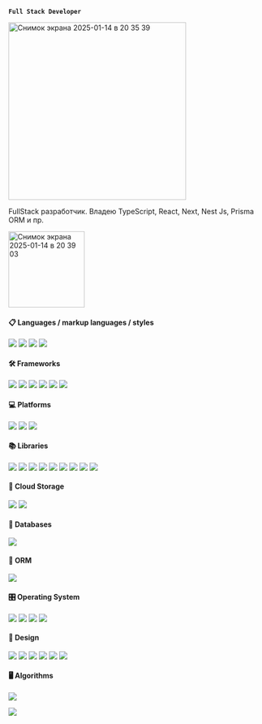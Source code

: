 **`Full Stack Developer`**

<img width="350" alt="Снимок экрана 2025-01-14 в 20 35 39" src="https://github.com/user-attachments/assets/420372e0-46da-4076-9909-6b9eefe6fa92" />

<p>
FullStack разработчик. Владею TypeScript, React, Next, Nest Js, Prisma ORM и пр.
</p>

<img width="150" alt="Снимок экрана 2025-01-14 в 20 39 03" src="https://github.com/user-attachments/assets/95247a7e-df51-4abc-adf6-6420fbcf76d4" />

<p>
	
</p>
<div>
	<h4>📋 Languages / markup languages / styles</h4>
	<img src="https://img.shields.io/badge/css3-%231572B6.svg?style=for-the-badge&logo=css3&logoColor=white"/>
	<img src="https://img.shields.io/badge/html5-%23E34F26.svg?style=for-the-badge&logo=html5&logoColor=white"/>
	<img src="https://img.shields.io/badge/javascript-%23323330.svg?style=for-the-badge&logo=javascript&logoColor=%23F7DF1E"/>
	<img src="https://img.shields.io/badge/typescript-%23007ACC.svg?style=for-the-badge&logo=typescript&logoColor=white"/>
</div>

<div>
	  <h4>🛠️ Frameworks</h4>
	  <img src="https://img.shields.io/badge/-AntDesign-%230170FE?style=for-the-badge&logo=ant-design&logoColor=white"/>
	  <img src="https://img.shields.io/badge/bootstrap-%238511FA.svg?style=for-the-badge&logo=bootstrap&logoColor=white"/>
	  <img src="https://img.shields.io/badge/Next-black?style=for-the-badge&logo=next.js&logoColor=white"/>
	  <img src="https://img.shields.io/badge/radix%20ui-161618.svg?style=for-the-badge&logo=radix-ui&logoColor=white"/>
	  <img src="https://img.shields.io/badge/react-%2320232a.svg?style=for-the-badge&logo=react&logoColor=%2361DAFB"/>
	  <img src="https://img.shields.io/badge/React_Router-CA4245?style=for-the-badge&logo=react-router&logoColor=white"/>
</div>
<div>
	 <h4> 💻 Platforms </h4>
   	  <img src="https://img.shields.io/badge/express.js-%23404d59.svg?style=for-the-badge&logo=express&logoColor=%2361DAFB"/>
	  <img src="https://img.shields.io/badge/node.js-6DA55F?style=for-the-badge&logo=node.js&logoColor=white"/>
	  <img src="https://img.shields.io/badge/vite-%23646CFF.svg?style=for-the-badge&logo=vite&logoColor=white"/>

</div>
<div>
	<h4>📚 Libraries</h4>
	  <img src="https://img.shields.io/badge/JWT-black?style=for-the-badge&logo=JSON%20web%20tokens"/>
	  <img src="https://img.shields.io/badge/NPM-%23CB3837.svg?style=for-the-badge&logo=npm&logoColor=white"/>
	  <img src="https://img.shields.io/badge/NODEMON-%23323330.svg?style=for-the-badge&logo=nodemon&logoColor=%BBDEAD"/>
	  <img src="https://img.shields.io/badge/SASS-hotpink.svg?style=for-the-badge&logo=SASS&logoColor=white"/>
	  <img src="https://img.shields.io/badge/Socket.io-black?style=for-the-badge&logo=socket.io&badgeColor=010101"/>
	  <img src="https://img.shields.io/badge/tailwindcss-%2338B2AC.svg?style=for-the-badge&logo=tailwind-css&logoColor=white"/>
	  <img src="https://img.shields.io/badge/threejs-black?style=for-the-badge&logo=three.js&logoColor=white"/>
	  <img src="https://img.shields.io/badge/shadcnUI-black?style=for-the-badge&logo&logoColor=white"/>
	  <img src="https://img.shields.io/badge/zod-%233068b7.svg?style=for-the-badge&logo=zod&logoColor=white"/>
</div>
<div>
	<h4>📂 Cloud Storage</h4>
	<img src="https://img.shields.io/badge/Amazon S3-cf7200?style=for-the-badge&logo=amazons3&logoColor=white"/>
	<img src="https://img.shields.io/badge/Yandex S3-cf0000?style=for-the-badge&logo=amazons3&logoColor=white"/>
</div>
<div>
	<h4>💾 Databases</h4>
	<img src="https://img.shields.io/badge/PostgreSQL-3664a8?style=for-the-badge&logo=postgresql&logoColor=white" />
</div>
<div>
	<h4>🎋 ORM</h4>
	<img src="https://img.shields.io/badge/Prisma-3982CE?style=for-the-badge&logo=Prisma&logoColor=white" />
</div>
<div>
	<h4>🎛️ Operating System</h4>
	<img src="https://img.shields.io/badge/Linux-FCC624?style=for-the-badge&logo=linux&logoColor=black" />
	<img src="https://img.shields.io/badge/Ubuntu-E95420?style=for-the-badge&logo=ubuntu&logoColor=white" />
	<img src="https://img.shields.io/badge/mac%20os-000000?style=for-the-badge&logo=macos&logoColor=F0F0F0" />
	<img src="https://img.shields.io/badge/Windows-0078D6?style=for-the-badge&logo=windows&logoColor=white" />
</div>
<div>
	<h4>🎨 Design</h4>
	<img src="https://img.shields.io/badge/adobe%20illustrator-%23FF9A00.svg?style=for-the-badge&logo=adobe%20illustrator&logoColor=white" />
	<img src="https://img.shields.io/badge/adobe%20photoshop-%2331A8FF.svg?style=for-the-badge&logo=adobe%20photoshop&logoColor=white" />
	<img src="https://img.shields.io/badge/Adobe%20Premiere%20Pro-9999FF.svg?style=for-the-badge&logo=Adobe%20Premiere%20Pro&logoColor=white" />
	<img src="https://img.shields.io/badge/Adobe%20After%20Effects-9999FF.svg?style=for-the-badge&logo=Adobe%20After%20Effects&logoColor=white" />
	<img src="https://img.shields.io/badge/figma-%23F24E1E.svg?style=for-the-badge&logo=figma&logoColor=white" />
 	<img src="https://img.shields.io/badge/blender-%23F5792A.svg?style=for-the-badge&logo=blender&logoColor=white" />
</div>

<p>
	
</p>

<div>
	<h4>🖥️ Algorithms</h4>
	<img src="https://www.codewars.com/users/Koogich1/badges/small" />
</div>

<p>
	
</p>

<div>
	<img src="https://github-readme-stats.vercel.app/api/top-langs/?username=koogich1&layout=compact" />
</div>

</div>
